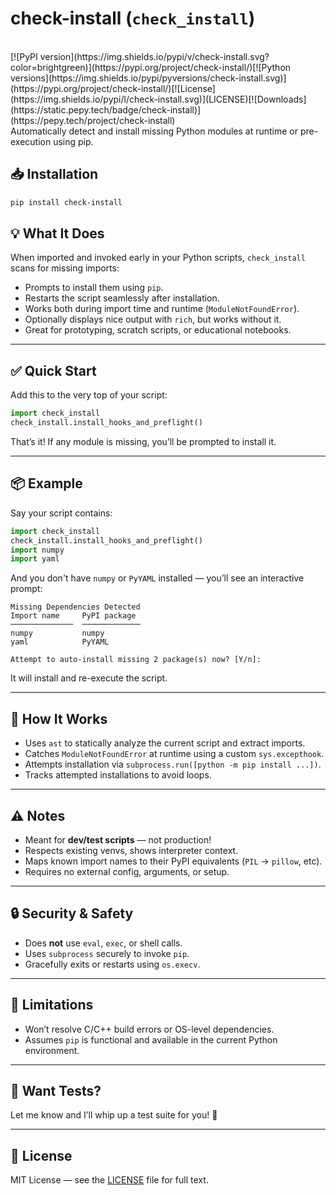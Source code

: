 # check-install (`check_install`)
<br>
[![PyPI version](https://img.shields.io/pypi/v/check-install.svg?color=brightgreen)](https://pypi.org/project/check-install/)[![Python versions](https://img.shields.io/pypi/pyversions/check-install.svg)](https://pypi.org/project/check-install/)[![License](https://img.shields.io/pypi/l/check-install.svg)](LICENSE)[![Downloads](https://static.pepy.tech/badge/check-install)](https://pepy.tech/project/check-install)
<br>
Automatically detect and install missing Python modules at runtime or pre-execution using pip.

## 📥 Installation

```bash
pip install check-install
```



## 💡 What It Does

When imported and invoked early in your Python scripts, `check_install` scans for missing imports:

* Prompts to install them using `pip`.
* Restarts the script seamlessly after installation.
* Works both during import time and runtime (`ModuleNotFoundError`).
* Optionally displays nice output with `rich`, but works without it.
* Great for prototyping, scratch scripts, or educational notebooks.

---

## ✅ Quick Start

Add this to the very top of your script:

```python
import check_install
check_install.install_hooks_and_preflight()
```

That’s it! If any module is missing, you’ll be prompted to install it.

---

## 📦 Example

Say your script contains:

```python
import check_install
check_install.install_hooks_and_preflight()
import numpy
import yaml
```

And you don't have `numpy` or `PyYAML` installed — you’ll see an interactive prompt:

```plaintext
Missing Dependencies Detected
Import name     PyPI package
──────────────  ─────────────
numpy           numpy
yaml            PyYAML

Attempt to auto-install missing 2 package(s) now? [Y/n]:
```

It will install and re-execute the script.

---

## 🧠 How It Works

* Uses `ast` to statically analyze the current script and extract imports.
* Catches `ModuleNotFoundError` at runtime using a custom `sys.excepthook`.
* Attempts installation via `subprocess.run([python -m pip install ...])`.
* Tracks attempted installations to avoid loops.

---

## ⚠️ Notes

* Meant for **dev/test scripts** — not production!
* Respects existing venvs, shows interpreter context.
* Maps known import names to their PyPI equivalents (`PIL` → `pillow`, etc).
* Requires no external config, arguments, or setup.

---

## 🔒 Security & Safety

* Does **not** use `eval`, `exec`, or shell calls.
* Uses `subprocess` securely to invoke `pip`.
* Gracefully exits or restarts using `os.execv`.

---

## 🚫 Limitations

* Won’t resolve C/C++ build errors or OS-level dependencies.
* Assumes `pip` is functional and available in the current Python environment.

---

## 🧪 Want Tests?

Let me know and I’ll whip up a test suite for you! 🧪

---

## 📜 License

MIT License — see the [LICENSE](LICENSE) file for full text.

